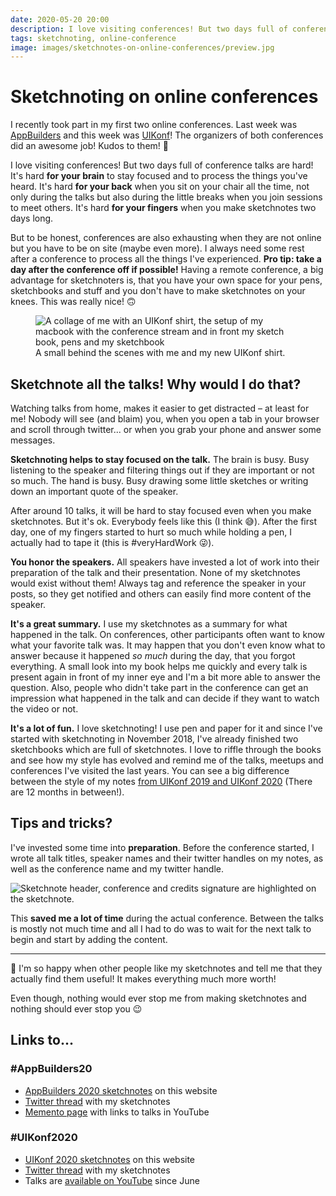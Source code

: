 ```yaml
---
date: 2020-05-20 20:00
description: I love visiting conferences! But two days full of conference talks are hard! It's hard for your brain to stay focused and to process the things you've heard. It's hard for your back when you sit on your chair all the time, not only during the talks but also during the little breaks when you join sessions to meet others. It's hard for your fingers when you make sketchnotes two days long.
tags: sketchnoting, online-conference
image: images/sketchnotes-on-online-conferences/preview.jpg
---
```


# Sketchnoting on online conferences

I recently took part in my first two online conferences. Last week was [AppBuilders](https://appbuilders.ch/) and this week was [UIKonf](https://uikonf.com/)! The organizers of both conferences did an awesome job! Kudos to them! 👏

I love visiting conferences! But two days full of conference talks are hard! It's hard **for your brain** to stay focused and to process the things you've heard.  It's hard **for your back** when you sit on your chair all the time, not only during the talks but also during the little breaks when you join sessions to meet others. It's hard **for your fingers** when you make sketchnotes two days long.

But to be honest, conferences are also exhausting when they are not online but you have to be on site (maybe even more). I always need some rest after a conference to process all the things I've experienced. **Pro tip: take a day after the conference off if possible!** Having a remote conference, a big advantage for sketchnoters is, that you have your own space for your pens, sketchbooks and stuff and you don't have to make sketchnotes on your knees. This was really nice! 🙃

<figure style="max-width:500px">
    <img src="../../images/sketchnotes-on-online-conferences/behind-the-scenes.jpg" alt="A collage of me with an UIKonf shirt, the setup of my macbook with the conference stream and in front my sketch book, pens and my sketchbook" />
    <figcaption>A small behind the scenes with me and my new UIKonf shirt.</figcaption>
</figure>

## Sketchnote all the talks! Why would I do that?

Watching talks from home, makes it easier to get distracted – at least for me! Nobody will see (and blaim) you, when you open a tab in your browser and scroll through twitter... or when you grab your phone and answer some messages.

**Sketchnoting helps to stay focused on the talk.** The brain is busy. Busy listening to the speaker and filtering things out if they are important or not so much. The hand is busy. Busy drawing some little sketches or writing down an important quote of the speaker.

After around 10 talks, it will be hard to stay focused even when you make sketchnotes. But it's ok. Everybody feels like this (I think 😅). After the first day, one of my fingers started to hurt so much while holding a pen, I actually had to tape it (this is #veryHardWork 😜).

**You honor the speakers.** All speakers have invested a lot of work into their preparation of the talk and their presentation. None of my sketchnotes would exist without them! Always tag and reference the speaker in your posts, so they get notified and others can easily find more content of the speaker.

**It's a great summary.** I use my sketchnotes as a summary for what happened in the talk. On conferences, other participants often want to know what your favorite talk was. It may happen that you don't even know what to answer because it happened _so much_ during the day, that you forgot everything. A small look into my book helps me quickly and every talk is present again in front of my inner eye and I'm a bit more able to answer the question. Also, people who didn't take part in the conference can get an impression what happened in the talk and can decide if they want to watch the video or not.

**It's a lot of fun.** I love sketchnoting! I use pen and paper for it and since I've started with sketchnoting in November 2018, I've already finished two sketchbooks which are full of sketchnotes. I love to riffle through the books and see how my style has evolved and remind me of the talks, meetups and conferences I've visited the last years. You can see a big difference between the style of my notes [from UIKonf 2019 and UIKonf 2020](/tags/uikonf/) (There are 12 months in between!).

## Tips and tricks?

I've invested some time into **preparation**. Before the conference started, I wrote all talk titles, speaker names and their twitter handles on my notes, as well as the conference name and my twitter handle.

<img src="../../images/sketchnotes-on-online-conferences/sketchnote-preparation.jpg" alt="Sketchnote header, conference and credits signature are highlighted on the sketchnote." />

This **saved me a lot of time** during the actual conference. Between the talks is mostly not much time and all I had to do was to wait for the next talk to begin and start by adding the content.

---

🤩 I'm so happy when other people like my sketchnotes and tell me that they actually find them useful! It makes everything much more worth!

Even though, nothing would ever stop me from making sketchnotes and nothing should ever stop you 😉

## Links to...

### #AppBuilders20

- [AppBuilders 2020 sketchnotes](/tags/appbuilders20/) on this website
- [Twitter thread](https://twitter.com/felibe444/status/1259807545364971520) with my sketchnotes
- [Memento page](https://2020.appbuilders.ch/memento) with links to talks in YouTube

### #UIKonf2020

- [UIKonf 2020 sketchnotes](/tags/uikonf20/) on this website
- [Twitter thread](https://twitter.com/felibe444/status/1262396003413643269) with my sketchnotes
- Talks are [available on YouTube](https://www.youtube.com/playlist?list=PLdr22uU_wISpu7T6JWq7eMSxP0tYcmXcB) since June
